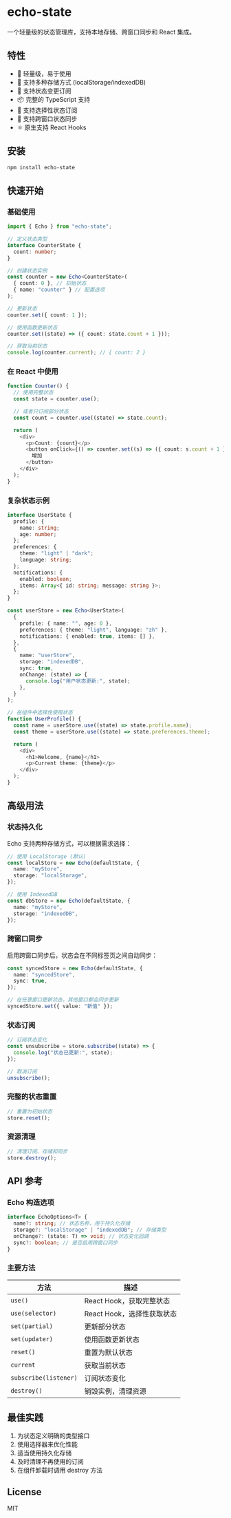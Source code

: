 # echo-state

一个轻量级的状态管理库，支持本地存储、跨窗口同步和 React 集成。

## 特性

- 🚀 轻量级，易于使用
- 💾 支持多种存储方式 (localStorage/indexedDB)
- 🔄 支持状态变更订阅
- 📦 完整的 TypeScript 支持
- 🎯 支持选择性状态订阅
- 🔄 支持跨窗口状态同步
- ⚛️ 原生支持 React Hooks

## 安装

```bash
npm install echo-state
```

## 快速开始

### 基础使用

```typescript
import { Echo } from "echo-state";

// 定义状态类型
interface CounterState {
  count: number;
}

// 创建状态实例
const counter = new Echo<CounterState>(
  { count: 0 }, // 初始状态
  { name: "counter" } // 配置选项
);

// 更新状态
counter.set({ count: 1 });

// 使用函数更新状态
counter.set((state) => ({ count: state.count + 1 }));

// 获取当前状态
console.log(counter.current); // { count: 2 }
```

### 在 React 中使用

```typescript
function Counter() {
  // 使用完整状态
  const state = counter.use();

  // 或者只订阅部分状态
  const count = counter.use((state) => state.count);

  return (
    <div>
      <p>Count: {count}</p>
      <button onClick={() => counter.set((s) => ({ count: s.count + 1 }))}>
        增加
      </button>
    </div>
  );
}
```

### 复杂状态示例

```typescript
interface UserState {
  profile: {
    name: string;
    age: number;
  };
  preferences: {
    theme: "light" | "dark";
    language: string;
  };
  notifications: {
    enabled: boolean;
    items: Array<{ id: string; message: string }>;
  };
}

const userStore = new Echo<UserState>(
  {
    profile: { name: "", age: 0 },
    preferences: { theme: "light", language: "zh" },
    notifications: { enabled: true, items: [] },
  },
  {
    name: "userStore",
    storage: "indexedDB",
    sync: true,
    onChange: (state) => {
      console.log("用户状态更新:", state);
    },
  }
);

// 在组件中选择性使用状态
function UserProfile() {
  const name = userStore.use((state) => state.profile.name);
  const theme = userStore.use((state) => state.preferences.theme);

  return (
    <div>
      <h1>Welcome, {name}</h1>
      <p>Current theme: {theme}</p>
    </div>
  );
}
```

## 高级用法

### 状态持久化

Echo 支持两种存储方式，可以根据需求选择：

```typescript
// 使用 LocalStorage (默认)
const localStore = new Echo(defaultState, {
  name: "myStore",
  storage: "localStorage",
});

// 使用 IndexedDB
const dbStore = new Echo(defaultState, {
  name: "myStore",
  storage: "indexedDB",
});
```

### 跨窗口同步

启用跨窗口同步后，状态会在不同标签页之间自动同步：

```typescript
const syncedStore = new Echo(defaultState, {
  name: "syncedStore",
  sync: true,
});

// 在任意窗口更新状态，其他窗口都会同步更新
syncedStore.set({ value: "新值" });
```

### 状态订阅

```typescript
// 订阅状态变化
const unsubscribe = store.subscribe((state) => {
  console.log("状态已更新:", state);
});

// 取消订阅
unsubscribe();
```

### 完整的状态重置

```typescript
// 重置为初始状态
store.reset();
```

### 资源清理

```typescript
// 清理订阅、存储和同步
store.destroy();
```

## API 参考

### Echo 构造选项

```typescript
interface EchoOptions<T> {
  name?: string; // 状态名称，用于持久化存储
  storage?: "localStorage" | "indexedDB"; // 存储类型
  onChange?: (state: T) => void; // 状态变化回调
  sync?: boolean; // 是否启用跨窗口同步
}
```

### 主要方法

| 方法                  | 描述                       |
| --------------------- | -------------------------- |
| `use()`               | React Hook，获取完整状态   |
| `use(selector)`       | React Hook，选择性获取状态 |
| `set(partial)`        | 更新部分状态               |
| `set(updater)`        | 使用函数更新状态           |
| `reset()`             | 重置为默认状态             |
| `current`             | 获取当前状态               |
| `subscribe(listener)` | 订阅状态变化               |
| `destroy()`           | 销毁实例，清理资源         |

## 最佳实践

1. 为状态定义明确的类型接口
2. 使用选择器来优化性能
3. 适当使用持久化存储
4. 及时清理不再使用的订阅
5. 在组件卸载时调用 destroy 方法

## License

MIT
